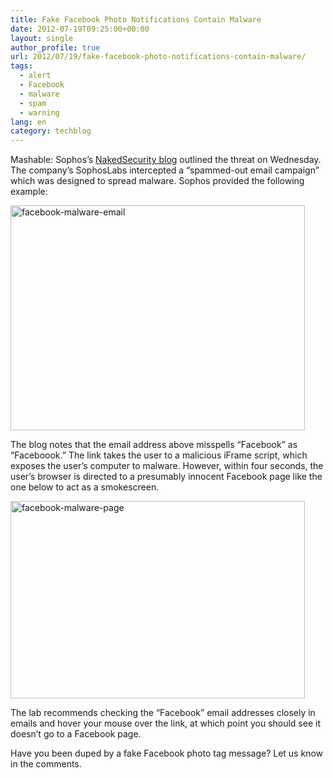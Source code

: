 ```yaml
---
title: Fake Facebook Photo Notifications Contain Malware
date: 2012-07-19T09:25:00+00:00
layout: single
author_profile: true
url: 2012/07/19/fake-facebook-photo-notifications-contain-malware/
tags:
  - alert
  - Facebook
  - malware
  - spam
  - warning
lang: en
category: techblog
---
```

Mashable: Sophos’s <a href="http://nakedsecurity.sophos.com/2012/07/17/malware-facebook-photo-tag-notification/" target="_blank">NakedSecurity blog</a> outlined the threat on Wednesday. The company’s SophosLabs intercepted a “spammed-out email campaign” which was designed to spread malware. Sophos provided the following example: 

<a href="http://lh6.ggpht.com/-RQCy-TZ9Y9w/UAfLV4rz6-I/AAAAAAAAGfs/T1ql0bleaRw/s1600-h/facebook-malware-email%25255B16%25255D.jpg" target="_blank"><img title="facebook-malware-email" border="0" alt="facebook-malware-email" src="http://lh6.ggpht.com/-UnpOB2e7xdA/UAfLYD3-EEI/AAAAAAAAGf0/DmS6Z79mjcQ/facebook-malware-email_thumb%25255B18%25255D.jpg?imgmax=800" width="471" height="360" /></a> 

The blog notes that the email address above misspells “Facebook” as “Faceboook.” The link takes the user to a malicious iFrame script, which exposes the user’s computer to malware. However, within four seconds, the user’s browser is directed to a presumably innocent Facebook page like the one below to act as a smokescreen. 

<a href="http://lh3.ggpht.com/-qvyKhlmS8vU/UAfLaLeLv2I/AAAAAAAAGf8/ku7pBLNyamQ/s1600-h/facebook-malware-page%25255B5%25255D.jpg" target="_blank"><img title="facebook-malware-page" border="0" alt="facebook-malware-page" src="http://lh6.ggpht.com/-oAiS8d-_txA/UAfLb6xnR1I/AAAAAAAAGgA/XG1y8QkDkGY/facebook-malware-page_thumb%25255B6%25255D.jpg?imgmax=800" width="471" height="316" /></a> 

The lab recommends checking the “Facebook” email addresses closely in emails and hover your mouse over the link, at which point you should see it doesn’t go to a Facebook page. 

Have you been duped by a fake Facebook photo tag message? Let us know in the comments.